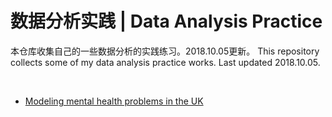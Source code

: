 # 数据分析实践 | Data Analysis Practice
本仓库收集自己的一些数据分析的实践练习。2018.10.05更新。
This repository collects some of my data analysis practice works. Last updated 2018.10.05.

</br>

* [Modeling mental health problems in the UK](https://github.com/QindanUCL/Data-Analysis-Practice/blob/master/Modelling%20work-related%20mental%20health%20problems%20in%20the%20UK.ipynb)

